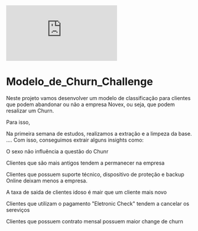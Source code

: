 ![logo Novexus](https://github.com/Kelly002/Modelo_de_Churn_Challenge/blob/main/identidade-visual.rar)

# Modelo_de_Churn_Challenge

Neste projeto vamos desenvolver um modelo de classificação para clientes que podem abandonar ou não a empresa Novex, ou seja, que podem resalizar um Churn.

Para isso, 

Na primeira semana de estudos, realizamos a extração e a limpeza da base. .... Com isso, conseguimos  extrair alguns insights como:

  O sexo não influência a questão do Chunr

  Clientes que são mais antigos tendem a permanecer na empresa

  Clientes que possuem suporte técnico, dispositivo de proteção e backup Online deixam menos a empresa.

  A taxa de saida de clientes idoso é mair que um cliente mais novo

  Clientes que utilizam o pagamento "Eletronic Check" tendem a cancelar os sereviços

  Clientes que possuem contrato mensal possuem maior change de churn
